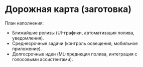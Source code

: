 # Дорожная карта (заготовка)

План наполнения:
- Ближайшие релизы (UI-графики, автоматизация полива, уведомления).
- Среднесрочные задачи (контроль освещения, мобильное приложение).
- Долгосрочные идеи (ML-предикция полива, интеграция с голосовыми ассистентами).
